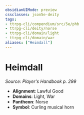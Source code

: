 ```yaml
---
obsidianUIMode: preview
cssclasses: json5e-deity
tags:
- ttrpg-cli/compendium/src/5e/phb
- ttrpg-cli/deity/norse
- ttrpg-cli/domain/light
- ttrpg-cli/domain/war
aliases: ["Heimdall"]
---
```

# Heimdall
*Source: Player's Handbook p. 299* 

- **Alignment**: Lawful Good
- **Domains**: Light, War
- **Pantheon**: Norse
- **Symbol**: Curling musical horn